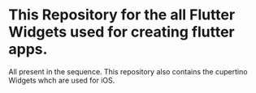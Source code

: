 # This Repository for the all Flutter Widgets used for creating flutter apps.
 All present in the sequence.
 This repository also contains the cupertino Widgets whch are used for iOS.
